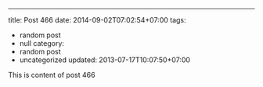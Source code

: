 ---
title: Post 466
date: 2014-09-02T07:02:54+07:00
tags:
  - random post
  - null
category:
  - random post
  - uncategorized
updated: 2013-07-17T10:07:50+07:00

This is content of post 466